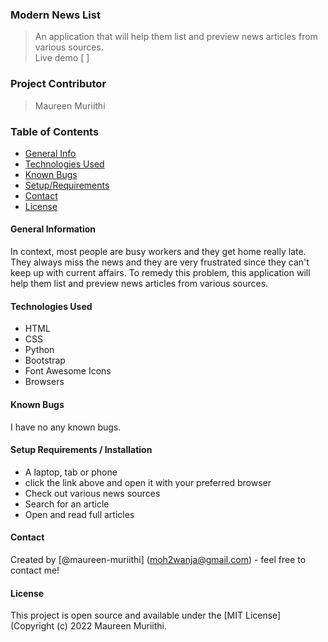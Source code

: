 ### Modern News List

> An application that will help them list and preview news articles from various sources.  
> Live demo [ ]

### Project Contributor

> Maureen Muriithi

### Table of Contents

- [General Info](#general-information)
- [Technologies Used](#technologies-used)
- [Known Bugs](#known-bugs)
- [Setup/Requirements](#setup/requirements)
- [Contact](#contact)
- [License](#license)

#### General Information
In context, most people are busy workers and they get home really late. They always miss the news and they are very frustrated since they can't keep up with current affairs. To remedy this problem, this application will help them list and preview news articles from various sources.   

#### Technologies Used

- HTML
- CSS
- Python
- Bootstrap
- Font Awesome Icons
- Browsers

#### Known Bugs

I have no any known bugs.

#### Setup Requirements / Installation
- A laptop, tab or phone
- click the link above and open it with your preferred browser
- Check out various news sources
- Search for an article
- Open and read full articles

#### Contact

Created by [@maureen-muriithi] (moh2wanja@gmail.com) - feel free to contact me!

#### License

This project is open source and available under the [MIT License] (Copyright (c) 2022 Maureen Muriithi.
